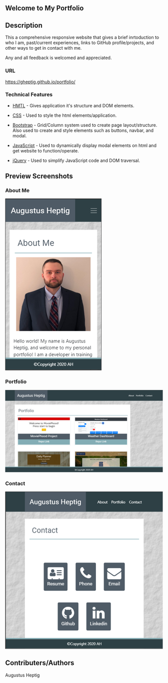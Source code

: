 ## Welcome to My Portfolio

## Description
This a comprehensive responsive website that gives a brief inrtoduction to who I am, past/current experiences, links to GitHub profile/projects, and other ways to get in contact with me.

Any and all feedback is welcomed and appreciated.  

### URL
https://gheptig.github.io/portfolio/

### Technical Features

* [HMTL](https://developer.mozilla.org/en-US/docs/Web/HTML) - Gives application it's structure and DOM elements.

* [CSS](https://developer.mozilla.org/en-US/docs/Web/CSS) - Used to style the html elements/application.

* [Bootstrap](https://getbootstrap.com/docs/4.4/getting-started/introduction/) - Grid/Column system used to create page layout/structure.  Also used to create and style elements such as buttons, navbar, and modal.

* [JavaScript](https://developer.mozilla.org/en-US/docs/Web/JavaScript) - Used to dynamically display modal elements on html and get website to function/operate.

* [jQuery](https://jquery.com/) -  Used to simplify JavaScript code and DOM traversal.


## Preview Screenshots

### About Me

![Screenshot of About Me](assets-v2/images-v2/aboutme_screenshot.PNG)

### Portfolio

![Screenshot of Portfolio Page](assets-v2/images-v2/portfolio_screenshot.PNG)

### Contact

![Screenshot of Contact Page](assets-v2/images-v2/contact_screenshot.PNG)


## Contributers/Authors

Augustus Heptig

